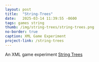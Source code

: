 ```yaml
---
layout: post
title:  "String-Trees"
date:   2025-03-14 11:39:55 -0600
tags: games string
thumb: /img/string-trees/string-trees.png
no-border: true
caption: XML Game Experiment
project-link: /string-trees
---
```

An XML game experiment
<a href="https://gotankersley.bitbucket.io/string">String Trees</a>
